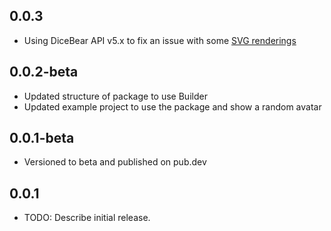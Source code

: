 ## 0.0.3

* Using DiceBear API v5.x to fix an issue with
  some [SVG renderings](https://github.com/ZaifSenpai/dice_bear/issues/1)

## 0.0.2-beta

* Updated structure of package to use Builder
* Updated example project to use the package and show a random avatar

## 0.0.1-beta

* Versioned to beta and published on pub.dev

## 0.0.1

* TODO: Describe initial release.

